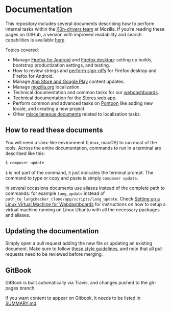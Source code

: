 # Documentation

This repository includes several documents describing how to perform internal tasks within the [l10n-drivers team](https://wiki.mozilla.org/L10n:Mozilla_Team) at Mozilla. If you’re reading these pages on GitHub, a version with improved readability and search capabilities is available [here](https://mozilla-l10n.github.io/documentation).

Topics covered:
* Manage [Firefox for Android](products/firefox_android/README.md) and [Firefox desktop](products/firefox_desktop/README.md): setting up builds, bootstrap productization settings, and testing.
* How to review strings and [perform sign-offs](products/review/signoffs.md) for Firefox desktop and Firefox for Android.
* Manage [App Store and Google Play](products/appstores/README.md) content updates.
* Manage [mozilla.org](products/mozilla_org/README.md) localization.
* Technical documentation and common tasks for our [webdashboards](tools/webdashboards/README.md).
* Technical documentation for the [Stores web app](tools/stores_l10n/README.md).
* Perform common and advanced tasks on [Pontoon](tools/pontoon/README.md) like adding new locale, and creating a new project.
* Other [miscellaneous documents](misc/README.md) related to localization tasks.

## How to read these documents

You will need a Unix-like environment (Linux, macOS) to run most of the tools. Across the entire documentation, commands to run in a terminal are described like this:

```BASH
$ composer update
```

`$` is not part of the command, it just indicates the terminal prompt. The command to type or copy and paste is simply `composer update`.

In several occasions documents use aliases instead of the complete path to commands: for example `lang_update` instead of `path_to_langchecker_clone/app/scripts/lang_update`. Check [Setting up a Linux Virtual Machine for Webdashboards](config/setup_l10ndrivers_vm.md) for instructions on how to setup a virtual machine running on Linux Ubuntu with all the necessary packages and aliases.

## Updating the documentation

Simply open a pull request adding the new file or updating an existing document. Make sure to follow [these style guidelines](misc/documentation_styleguide.md), and note that all pull requests need to be reviewed before merging.

## GitBook

GitBook is built automatically via Travis, and changes pushed to the gh-pages branch.

If you want content to appear on Gitbook, it needs to be listed in [SUMMARY.md](SUMMARY.md).
